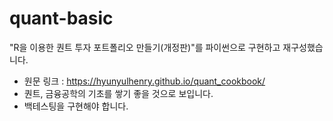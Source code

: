 # quant-basic

"R을 이용한 퀀트 투자 포트폴리오 만들기(개정판)"를 파이썬으로 구현하고 재구성했습니다.
- 원문 링크 : https://hyunyulhenry.github.io/quant_cookbook/
- 퀀트, 금융공학의 기초를 쌓기 좋을 것으로 보입니다.
- 백테스팅을 구현해야 합니다.
